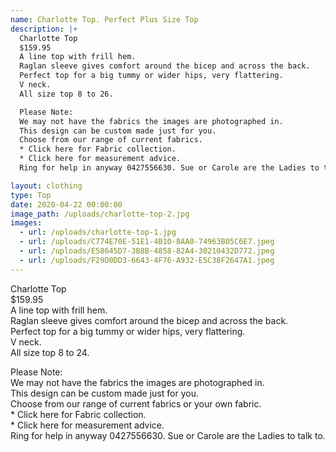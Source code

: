 ```yaml
---
name: Charlotte Top. Perfect Plus Size Top
description: |+
  Charlotte Top
  $159.95
  A line top with frill hem.
  Raglan sleeve gives comfort around the bicep and across the back.
  Perfect top for a big tummy or wider hips, very flattering.
  V neck.
  All size top 8 to 26.

  Please Note:
  We may not have the fabrics the images are photographed in.
  This design can be custom made just for you.
  Choose from our range of current fabrics.
  * Click here for Fabric collection.
  * Click here for measurement advice.
  Ring for help in anyway 0427556630. Sue or Carole are the Ladies to talk to.

layout: clothing
type: Top
date: 2020-04-22 00:00:00
image_path: /uploads/charlotte-top-2.jpg
images:
  - url: /uploads/charlotte-top-1.jpg
  - url: /uploads/C774E70E-51E1-4B10-8AA0-74963B05C6E7.jpeg
  - url: /uploads/E58645D7-3B8B-4858-82A4-30210432D772.jpeg
  - url: /uploads/F29D0DD3-6643-4F76-A932-E5C38F2647A1.jpeg
---
```


Charlotte Top<br>$159.95<br>A line top with frill hem.<br>Raglan sleeve gives comfort around the bicep and across the back.<br>Perfect top for a big tummy or wider hips, very flattering.<br>V neck.<br>All size top 8 to 24.

Please Note:<br>We may not have the fabrics the images are photographed in.<br>This design can be custom made just for you.<br>Choose from our range of current fabrics or your own fabric.<br>\* Click here for Fabric collection.<br>\* Click here for measurement advice.<br>Ring for help in anyway 0427556630. Sue or Carole are the Ladies to talk to.
